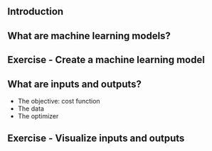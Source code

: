 ## Introduction
## What are machine learning models?
## Exercise - Create a machine learning model
## What are inputs and outputs?
  - The objective: cost function
  - The data
  - The optimizer
## Exercise - Visualize inputs and outputs